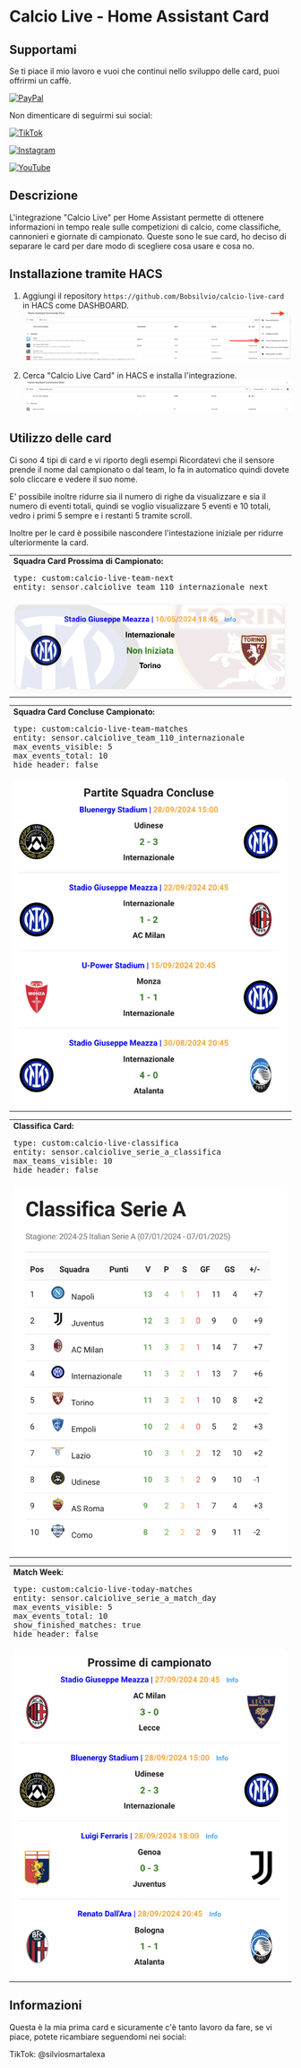 # Calcio Live - Home Assistant Card
## Supportami  
Se ti piace il mio lavoro e vuoi che continui nello sviluppo delle card, puoi offrirmi un caffè.

[![PayPal](https://img.shields.io/badge/Donate-PayPal-%2300457C?style=for-the-badge&logo=paypal&logoColor=white)](https://www.paypal.com/donate/?hosted_button_id=Z6KY9V6BBZ4BN)

Non dimenticare di seguirmi sui social:

[![TikTok](https://img.shields.io/badge/Follow_TikTok-%23000000?style=for-the-badge&logo=tiktok&logoColor=white)](https://www.tiktok.com/@silviosmartalexa)

[![Instagram](https://img.shields.io/badge/Follow_Instagram-%23E1306C?style=for-the-badge&logo=instagram&logoColor=white)](https://www.instagram.com/silviosmartalexa)

[![YouTube](https://img.shields.io/badge/Subscribe_YouTube-%23FF0000?style=for-the-badge&logo=youtube&logoColor=white)](https://www.youtube.com/@silviosmartalexa)

## Descrizione
L'integrazione "Calcio Live" per Home Assistant permette di ottenere informazioni in tempo reale sulle competizioni di calcio, come classifiche, cannonieri e giornate di campionato.
Queste sono le sue card, ho deciso di separare le card per dare modo di scegliere cosa usare e cosa no.

## Installazione tramite HACS
1. Aggiungi il repository `https://github.com/Bobsilvio/calcio-live-card` in HACS come DASHBOARD.
    ![INSTALLAZIONE](images/installazione-git.png)
    
2. Cerca "Calcio Live Card" in HACS e installa l'integrazione.
    ![HACS](images/hacs.png)

## Utilizzo delle card
Ci sono 4 tipi di card e vi riporto degli esempi
Ricordatevi che il sensore prende il nome dal campionato o dal team, lo fa in automatico quindi dovete solo cliccare e vedere il suo nome.

E' possibile inoltre ridurre sia il numero di righe da visualizzare e sia il numero di eventi totali, quindi se voglio visualizzare 5 eventi e 10 totali,
vedro i primi 5 sempre e i restanti 5 tramite scroll.

Inoltre per le card è possibile nascondere l'intestazione iniziale per ridurre ulteriormente la card.

<!-- Squadra Card -->
<table>
  <tr>
    <td>
      <strong>Squadra Card Prossima di Campionato:</strong><br>
      <pre>type: custom:calcio-live-team-next<br>entity: sensor.calciolive_team_110_internazionale_next</pre>
    </td>
  </tr>
  <tr>
    <td><img src="images/squadra_prossima.png" alt="SQUADRA-CARD" width="500"></td>
  </tr>
</table>

<table>
  <tr>
    <td>
      <strong>Squadra Card Concluse Campionato:</strong><br>
      <pre>type: custom:calcio-live-team-matches<br>entity: sensor.calciolive_team_110_internazionale<br>max_events_visible: 5<br>max_events_total: 10<br>hide_header: false
</pre>
    </td>
  </tr>
  <tr>
    <td><img src="images/squadra_concluse.png" alt="SQUADRA-CARD-CONCLUSE" width="500"></td>
  </tr>
</table>

<!-- Classifica Card -->
<table>
  <tr>
    <td>
      <strong>Classifica Card:</strong><br>
      <pre>type: custom:calcio-live-classifica<br>entity: sensor.calciolive_serie_a_classifica<br>max_teams_visible: 10<br>hide_header: false</pre>
    </td>
  </tr>
  <tr>
    <td><img src="images/classifica.png" alt="CLASSIFICA-CARD" width="500"></td>
  </tr>
</table>

<!-- Match Day Card -->
<table>
  <tr>
    <td>
      <strong>Match Week:</strong><br>
      <pre>type: custom:calcio-live-today-matches<br>entity: sensor.calciolive_serie_a_match_day<br>max_events_visible: 5<br>max_events_total: 10<br>show_finished_matches: true<BR>hide_header: false</pre>
    </td>
  </tr>
  <tr>
    <td><img src="images/prossime_campionato.png" alt="MATCH-WEEK" width="500"></td>
  </tr>
</table>

## Informazioni
Questa è la mia prima card e sicuramente c'è tanto lavoro da fare, se vi piace, potete ricambiare seguendomi nei social:

TikTok: @silviosmartalexa
